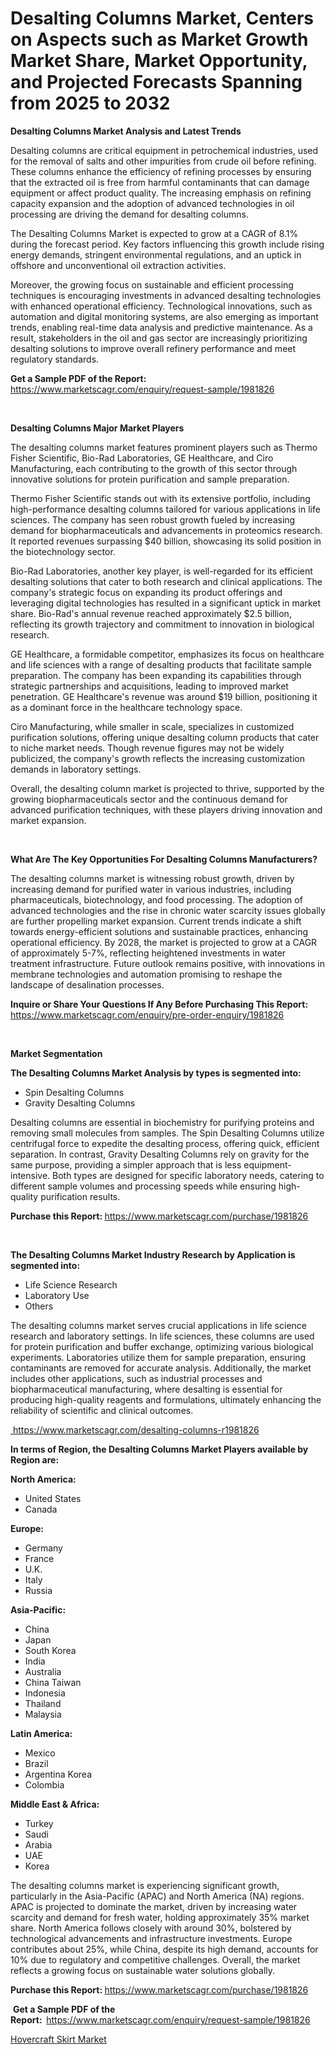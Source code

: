 <p><h1>Desalting Columns Market, Centers on Aspects such as Market Growth Market Share, Market Opportunity, and Projected Forecasts Spanning from 2025 to 2032</h1></p><p><strong>Desalting Columns Market Analysis and Latest Trends</strong></p>
<p><p>Desalting columns are critical equipment in petrochemical industries, used for the removal of salts and other impurities from crude oil before refining. These columns enhance the efficiency of refining processes by ensuring that the extracted oil is free from harmful contaminants that can damage equipment or affect product quality. The increasing emphasis on refining capacity expansion and the adoption of advanced technologies in oil processing are driving the demand for desalting columns.</p><p>The Desalting Columns Market is expected to grow at a CAGR of 8.1% during the forecast period. Key factors influencing this growth include rising energy demands, stringent environmental regulations, and an uptick in offshore and unconventional oil extraction activities. </p><p>Moreover, the growing focus on sustainable and efficient processing techniques is encouraging investments in advanced desalting technologies with enhanced operational efficiency. Technological innovations, such as automation and digital monitoring systems, are also emerging as important trends, enabling real-time data analysis and predictive maintenance. As a result, stakeholders in the oil and gas sector are increasingly prioritizing desalting solutions to improve overall refinery performance and meet regulatory standards.</p></p>
<p><strong>Get a Sample PDF of the Report:&nbsp;</strong> <a href="https://www.marketscagr.com/enquiry/request-sample/1981826?utm_campaign=2239&utm_medium=2&utm_source=Github&utm_content=ia&utm_term=08022025&utm_id=desalting-columns">https://www.marketscagr.com/enquiry/request-sample/1981826</a></p>
<p>&nbsp;</p>
<p><strong>Desalting Columns Major Market Players</strong></p>
<p><p>The desalting columns market features prominent players such as Thermo Fisher Scientific, Bio-Rad Laboratories, GE Healthcare, and Ciro Manufacturing, each contributing to the growth of this sector through innovative solutions for protein purification and sample preparation. </p><p>Thermo Fisher Scientific stands out with its extensive portfolio, including high-performance desalting columns tailored for various applications in life sciences. The company has seen robust growth fueled by increasing demand for biopharmaceuticals and advancements in proteomics research. It reported revenues surpassing $40 billion, showcasing its solid position in the biotechnology sector.</p><p>Bio-Rad Laboratories, another key player, is well-regarded for its efficient desalting solutions that cater to both research and clinical applications. The company's strategic focus on expanding its product offerings and leveraging digital technologies has resulted in a significant uptick in market share. Bio-Rad's annual revenue reached approximately $2.5 billion, reflecting its growth trajectory and commitment to innovation in biological research.</p><p>GE Healthcare, a formidable competitor, emphasizes its focus on healthcare and life sciences with a range of desalting products that facilitate sample preparation. The company has been expanding its capabilities through strategic partnerships and acquisitions, leading to improved market penetration. GE Healthcare's revenue was around $19 billion, positioning it as a dominant force in the healthcare technology space.</p><p>Ciro Manufacturing, while smaller in scale, specializes in customized purification solutions, offering unique desalting column products that cater to niche market needs. Though revenue figures may not be widely publicized, the company's growth reflects the increasing customization demands in laboratory settings.</p><p>Overall, the desalting column market is projected to thrive, supported by the growing biopharmaceuticals sector and the continuous demand for advanced purification techniques, with these players driving innovation and market expansion.</p></p>
<p>&nbsp;</p>
<p><strong>What Are The Key Opportunities For Desalting Columns Manufacturers?</strong></p>
<p><p>The desalting columns market is witnessing robust growth, driven by increasing demand for purified water in various industries, including pharmaceuticals, biotechnology, and food processing. The adoption of advanced technologies and the rise in chronic water scarcity issues globally are further propelling market expansion. Current trends indicate a shift towards energy-efficient solutions and sustainable practices, enhancing operational efficiency. By 2028, the market is projected to grow at a CAGR of approximately 5-7%, reflecting heightened investments in water treatment infrastructure. Future outlook remains positive, with innovations in membrane technologies and automation promising to reshape the landscape of desalination processes.</p></p>
<p><strong>Inquire or Share Your Questions If Any Before Purchasing This Report:</strong> <a href="https://www.marketscagr.com/enquiry/pre-order-enquiry/1981826?utm_campaign=2239&utm_medium=2&utm_source=Github&utm_content=ia&utm_term=08022025&utm_id=desalting-columns">https://www.marketscagr.com/enquiry/pre-order-enquiry/1981826</a></p>
<p>&nbsp;</p>
<p><strong>Market Segmentation</strong></p>
<p><strong>The Desalting Columns Market Analysis by types is segmented into:</strong></p>
<p><ul><li>Spin Desalting Columns</li><li>Gravity Desalting Columns</li></ul></p>
<p><p>Desalting columns are essential in biochemistry for purifying proteins and removing small molecules from samples. The Spin Desalting Columns utilize centrifugal force to expedite the desalting process, offering quick, efficient separation. In contrast, Gravity Desalting Columns rely on gravity for the same purpose, providing a simpler approach that is less equipment-intensive. Both types are designed for specific laboratory needs, catering to different sample volumes and processing speeds while ensuring high-quality purification results.</p></p>
<p><strong>Purchase this Report:&nbsp;</strong><a href="https://www.marketscagr.com/purchase/1981826?utm_campaign=2239&utm_medium=2&utm_source=Github&utm_content=ia&utm_term=08022025&utm_id=desalting-columns">https://www.marketscagr.com/purchase/1981826</a></p>
<p>&nbsp;</p>
<p><strong>The Desalting Columns Market Industry Research by Application is segmented into:</strong></p>
<p><ul><li>Life Science Research</li><li>Laboratory Use</li><li>Others</li></ul></p>
<p><p>The desalting columns market serves crucial applications in life science research and laboratory settings. In life sciences, these columns are used for protein purification and buffer exchange, optimizing various biological experiments. Laboratories utilize them for sample preparation, ensuring contaminants are removed for accurate analysis. Additionally, the market includes other applications, such as industrial processes and biopharmaceutical manufacturing, where desalting is essential for producing high-quality reagents and formulations, ultimately enhancing the reliability of scientific and clinical outcomes.</p></p>
<p><a href="https://www.marketscagr.com/desalting-columns-r1981826?utm_campaign=2239&utm_medium=2&utm_source=Github&utm_content=ia&utm_term=08022025&utm_id=desalting-columns">&nbsp;https://www.marketscagr.com/desalting-columns-r1981826</a></p>
<p><strong>In terms of Region, the Desalting Columns Market Players available by Region are:</strong></p>
<p>
    <p> <strong> North America: </strong>
        <ul>
            <li>United States</li>
            <li>Canada</li>
        </ul>
        </p> 
    <p> <strong> Europe: </strong>
        <ul>
            <li>Germany</li>
            <li>France</li>
            <li>U.K.</li>
            <li>Italy</li>
            <li>Russia</li>
        </ul>
        </p> 
    <p> <strong> Asia-Pacific: </strong>
        <ul>
            <li>China</li>
            <li>Japan</li>
            <li>South Korea</li>
            <li>India</li>
            <li>Australia</li>
            <li>China Taiwan</li>
            <li>Indonesia</li>
            <li>Thailand</li>
            <li>Malaysia</li>
        </ul>
        </p> 
    <p> <strong> Latin America: </strong>
        <ul>
            <li>Mexico</li>
            <li>Brazil</li>
            <li>Argentina Korea</li>
            <li>Colombia</li>
        </ul>
        </p> 
    <p> <strong> Middle East & Africa: </strong>
        <ul>
            <li>Turkey</li>
            <li>Saudi</li>
            <li>Arabia</li>
            <li>UAE</li>
            <li>Korea</li>
        </ul>
    </p>
    </p>
<p><p>The desalting columns market is experiencing significant growth, particularly in the Asia-Pacific (APAC) and North America (NA) regions. APAC is projected to dominate the market, driven by increasing water scarcity and demand for fresh water, holding approximately 35% market share. North America follows closely with around 30%, bolstered by technological advancements and infrastructure investments. Europe contributes about 25%, while China, despite its high demand, accounts for 10% due to regulatory and competitive challenges. Overall, the market reflects a growing focus on sustainable water solutions globally.</p></p>
<p><strong>Purchase this Report: </strong><a href="https://www.marketscagr.com/purchase/1981826?utm_campaign=2239&utm_medium=2&utm_source=Github&utm_content=ia&utm_term=08022025&utm_id=desalting-columns">https://www.marketscagr.com/purchase/1981826</a></p>
<p>&nbsp;<strong>Get a Sample PDF of the Report:&nbsp;&nbsp;</strong><a href="https://www.marketscagr.com/enquiry/request-sample/1981826?utm_campaign=2239&utm_medium=2&utm_source=Github&utm_content=ia&utm_term=08022025&utm_id=desalting-columns">https://www.marketscagr.com/enquiry/request-sample/1981826</a></p>
<p><strong></strong></p>
<p><p><a href="https://github.com/leopardmicheal7019/Market-Research-Report-List-1/blob/main/hovercraft-skirt-market.md?utm_campaign=2239&utm_medium=2&utm_source=Github&utm_content=ia&utm_term=08022025&utm_id=desalting-columns">Hovercraft Skirt Market</a></p></p>